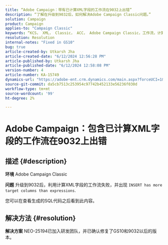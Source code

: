 ```yaml
---
title: “Adobe Campaign：带有已计算XML字段的工作流在9032上出错”
description: “了解在升级到9032后，如何解决Adobe Campaign Classic问题。”
solution: Campaign
product: Campaign
applies-to: "Campaign Classic"
keywords: “KCS， XML， Classic， ACC， Adobe Campaign Classic，工作流，计算的XML字段，错误，9032”
resolution: Resolution
internal-notes: "Fixed in GS10"
bug: true
article-created-by: Utkarsh Jha
article-created-date: "6/12/2024 12:56:28 PM"
article-published-by: Utkarsh Jha
article-published-date: "6/12/2024 12:58:08 PM"
version-number: 4
article-number: KA-15749
dynamics-url: "https://adobe-ent.crm.dynamics.com/main.aspx?forceUCI=1&pagetype=entityrecord&etn=knowledgearticle&id=9370c82c-bb28-ef11-840a-00224808decd"
source-git-commit: da5cb7513c253954c97742b452133e56236f030d
workflow-type: tm+mt
source-wordcount: '99'
ht-degree: 2%

---
```


# Adobe Campaign：包含已计算XML字段的工作流在9032上出错

## 描述 {#description}


<b>环境</b>
Adobe Campaign Classic

<b>问题</b>
升级到9032后，利用计算XML字段的工作流失败，并出现 `INSERT has more target columns than expressions`.

您可以在查看生成的SQL代码之后看到此内容。




## 解决方法 {#resolution}


<b>解决方案</b>
NEO-25194已加入研发团队，并已确认修复了GS10和9032以后的版本。
